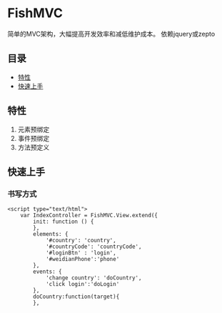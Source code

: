 # FishMVC

简单的MVC架构，大幅提高开发效率和减低维护成本。
依赖jquery或zepto

##	目录

*	[特性](#特性)
*	[快速上手](#快速上手)


##	特性

1.	元素预绑定
2.	事件预绑定
3.	方法预定义

## 快速上手


### 书写方式
	
	<script type="text/html">
        var IndexController = FishMVC.View.extend({
            init: function () {
            },
            elements: {
                '#country': 'country',
                '#countryCode': 'countryCode',
                '#loginBtn' : 'login',
                '#weidianPhone':'phone'
            },
            events: {
                'change country': 'doCountry',
                'click login':'doLogin'
            },
            doCountry:function(target){
            },
            doLogin: function(){
            }
        });
	var indexController = new IndexController({el: $('.wrapper')});
	</script>

### 使用方法
    <script  type="text/html">
        var indexController = new IndexController({el: $('.wrapper')});
    </script>
实例化IndexController，传递的对象el属性标示元素选择范围，默认为document.body。



    <script type="text/html">
        init: function () {
         },
    </script>
init函数为初始化函数，实例化后立即执行。

    <script type="text/html">
        elements: {
            '#country': 'country',
            '#countryCode': 'countryCode',
            '#loginBtn' : 'login',
            '#weidianPhone':'phone'
        }
    </script>

elements对象的属性为需要绑定的元素，``'#country': 'country'``表明实例化的对象拥有country这个属性，该属性缓存了id为country元素，即：``this.country = $('#country')``

如果是未来元素需要在属性名称后加上_rel,比如：``'#country': 'country_rel'``,未来元素使用的方法为``this['country_rel']()``,调用一次后，下次可以直接使用this.country



	<script type="text/html">
        events: {
            'change country': 'doCountry',
            'click login':'doLogin'
        }
    </script>
events对象集合了所有dom元素要绑定的方法，``'change country': 'doCountry'``，change：事件名称，country：触发事件的元素，这里是this.country，doCountry：绑定的方法



	<script type="text/html">
        doCountry:function(target){
        }
    </script>
doCountry为要绑定的方法，target为事件触发的对象，必须要表明的是，该方法this作用域指向的是实例对象。



### web新的结构

build地址：

	<script type="build/html">
        服务端build地址：meitu-web/build.xml
        静态build地址：meitu-web/web/build/build.xml
    </script>

前端人员需要同时引入两个build文件，服务端开发人员只要引入服务端build

服务端build命令解析

	<script type="build/html">
        dist.product.war  生成线上环境war包
        dist.test.war.and.optimize  生成测试环境war包
        reinstall.test.for.front.dev  本地驱动服务器 *将vm虚拟机打开后直接点击此命令开启本地服务器，无须登录虚拟机
        scp.to.test.server.and.deploy 将测试环境war包部署到测试环境
    </script>
    
静态build命令解析

	<script type="build/html">
        develep  部署静态资源到测试环境，不优化代码
        test  部署静态资源到测试环境，优化代码
    </script>
    
    